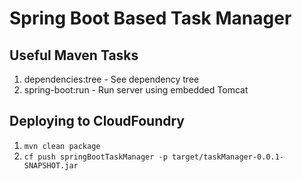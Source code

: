 # Spring Boot Based Task Manager

## Useful Maven Tasks

1. dependencies:tree - See dependency tree
1. spring-boot:run - Run server using embedded Tomcat

## Deploying to CloudFoundry

1. `mvn clean package`
1. `cf push springBootTaskManager -p target/taskManager-0.0.1-SNAPSHOT.jar`
